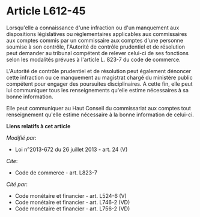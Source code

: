 # Article L612-45

Lorsqu'elle a connaissance d'une infraction ou d'un manquement aux dispositions législatives ou réglementaires applicables
aux commissaires aux comptes commis par un commissaire aux comptes d'une personne soumise à son contrôle, l'Autorité de
contrôle prudentiel et de résolution peut demander au tribunal compétent de relever celui-ci de ses fonctions selon les
modalités prévues à l'article L. 823-7 du code de commerce. 

L'Autorité de contrôle prudentiel et de résolution peut également dénoncer cette infraction ou ce manquement au magistrat
chargé du ministère public compétent pour engager des poursuites disciplinaires. A cette fin, elle peut lui communiquer tous
les renseignements qu'elle estime nécessaires à sa bonne information. 

Elle peut communiquer au Haut Conseil du commissariat aux comptes tout renseignement qu'elle estime nécessaire à la bonne
information de celui-ci.

**Liens relatifs à cet article**

_Modifié par_:

  - Loi n°2013-672 du 26 juillet 2013 - art. 24 (V)

_Cite_:

  - Code de commerce - art. L823-7

_Cité par_:

  - Code monétaire et financier - art. L524-6 (V)
  - Code monétaire et financier - art. L746-2 (VD)
  - Code monétaire et financier - art. L756-2 (VD)
